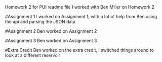 Homework 2 for PUI readme file
I worked with Ben Miller on Homework 2

#Assignment 1
I worked on Assignment 1, with a lot of help from Ben using the api and parsing the JSON data

#Assignment 2
Ben worked on Assignment 2


#Assignment 3
Ben worked on Assignment 3


#Extra Credit
Ben worked on the extra credit, I switched things around to look at a different reservoir
